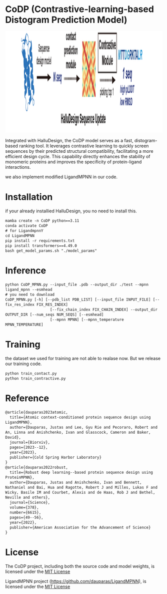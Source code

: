# CoDP (Contrastive-learning-based Distogram Prediction Model)
<img width="2126" height="324" alt="supple_new_画板 1-01" src="./fig/CoDP.png" />

Integrated with HalluDesign, the CoDP model serves as a fast, distogram-based ranking tool. It leverages contrastive learning to quickly screen sequences by their predicted structural compatibility, facilitating a more efficient design cycle. This capability directly enhances the stability of monomeric proteins and improves the specificity of protein-ligand interactions.

we also implement modified LigandMPNN in our code.

# Installation
if your already installied HalluDesign, you no need to install this.
```
mamba create -n CoDP python==3.11
conda activate CoDP
# for LigandmpnnY
cd LigandMPNN 
pip install -r requirements.txt
pip install transformers==4.49.0
bash get_model_params.sh "./model_params"
```
# Inference
```
python CoDP_MPNN.py --input_file .pdb --output_dir ./test --mpnn ligand_mpnn --esmhead
# you need to download 
CoDP_MPNN.py [-h] [--pdb_list PDB_LIST] [--input_file INPUT_FILE] [--fix_res_index FIX_RES_INDEX]
                    [--fix_chain_index FIX_CHAIN_INDEX] --output_dir OUTPUT_DIR [--num_seqs NUM_SEQS] [--esmhead]
                    [--mpnn MPNN] [--mpnn_temperature MPNN_TEMPERATURE]

```
# Training
the dataset we used for training are not able to realase now. But we release our training code.
```
python train_contact.py
python train_contractive.py
```
# Reference
```
@article{dauparas2023atomic,
  title={Atomic context-conditioned protein sequence design using LigandMPNN},
  author={Dauparas, Justas and Lee, Gyu Rie and Pecoraro, Robert and An, Linna and Anishchenko, Ivan and Glasscock, Cameron and Baker, David},
  journal={Biorxiv},
  pages={2023--12},
  year={2023},
  publisher={Cold Spring Harbor Laboratory}
}
@article{dauparas2022robust,
  title={Robust deep learning--based protein sequence design using ProteinMPNN},
  author={Dauparas, Justas and Anishchenko, Ivan and Bennett, Nathaniel and Bai, Hua and Ragotte, Robert J and Milles, Lukas F and Wicky, Basile IM and Courbet, Alexis and de Haas, Rob J and Bethel, Neville and others},
  journal={Science},
  volume={378},
  number={6615},  
  pages={49--56},
  year={2022},
  publisher={American Association for the Advancement of Science}
}
```
# License
The CoDP project, including both the source code and model weights, is licensed under the [MIT License](LICENSE)


LigandMPNN project (https://github.com/dauparas/LigandMPNN), is licensed under the [MIT License](LICENSE)